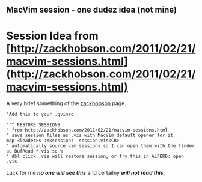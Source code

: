## MacVim session - one dudez idea (not mine)


# Session Idea from [http://zackhobson.com/2011/02/21/macvim-sessions.html](http://zackhobson.com/2011/02/21/macvim-sessions.html)


A very brief something of the [zackhobson](http://zackhobson.com/2011/02/21/macvim-sessions.html) page.


``` VimL
"Add this to your .gvimrc

""" RESTORE SESSIONS
" from http://zackhobson.com/2011/02/21/macvim-sessions.html
" save session files as .vis with MacVim default opener for it
map <leader>s :mksession!  session.vis<CR>
" automatically source vim sessions so I can open them with the finder
au BufRead *.vis so %
" dbl click .vis will restore session, or try this in ALFERD: open .vis
```


Luck for me ___no one will see this___ and certailny ___will not read this___.

